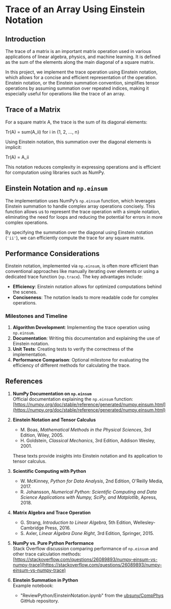 # **Trace of an Array Using Einstein Notation**

## **Introduction**
The trace of a matrix is an important matrix operation used in various applications of linear algebra, physics, and machine learning. It is defined as the sum of the elements along the main diagonal of a square matrix.

In this project, we implement the trace operation using Einstein notation, which allows for a concise and efficient representation of the operation. Einstein notation, or the Einstein summation convention, simplifies tensor operations by assuming summation over repeated indices, making it especially useful for operations like the trace of an array.

## **Trace of a Matrix**
For a square matrix A, the trace is the sum of its diagonal elements:

Tr(A) = sum(A_ii) for i in {1, 2, ..., n}

Using Einstein notation, this summation over the diagonal elements is implicit:

Tr(A) = A_ii

This notation reduces complexity in expressing operations and is efficient for computation using libraries such as NumPy.

## **Einstein Notation and `np.einsum`**
The implementation uses NumPy’s `np.einsum` function, which leverages Einstein summation to handle complex array operations concisely. This function allows us to represent the trace operation with a simple notation, eliminating the need for loops and reducing the potential for errors in more complex operations.

By specifying the summation over the diagonal using Einstein notation (`'ii'`), we can efficiently compute the trace for any square matrix.

## **Performance Considerations**
Einstein notation, implemented via `np.einsum`, is often more efficient than conventional approaches like manually iterating over elements or using a dedicated trace function (`np.trace`). The key advantages include:
- **Efficiency**: Einstein notation allows for optimized computations behind the scenes.
- **Conciseness**: The notation leads to more readable code for complex operations.
  
### **Milestones and Timeline**
1. **Algorithm Development**: Implementing the trace operation using `np.einsum`.
2. **Documentation**: Writing this documentation and explaining the use of Einstein notation.
3. **Unit Tests**: Creating tests to verify the correctness of the implementation.
4. **Performance Comparison**: Optional milestone for evaluating the efficiency of different methods for calculating the trace.

## **References**
1. **NumPy Documentation on `np.einsum`**  
   Official documentation explaining the `np.einsum` function:  
   [https://numpy.org/doc/stable/reference/generated/numpy.einsum.html](https://numpy.org/doc/stable/reference/generated/numpy.einsum.html)

2. **Einstein Notation and Tensor Calculus**  
   - M. Boas, *Mathematical Methods in the Physical Sciences*, 3rd Edition, Wiley, 2005.  
   - H. Goldstein, *Classical Mechanics*, 3rd Edition, Addison Wesley, 2001.  
   
   These texts provide insights into Einstein notation and its application to tensor calculus.

3. **Scientific Computing with Python**  
   - W. McKinney, *Python for Data Analysis*, 2nd Edition, O'Reilly Media, 2017.  
   - R. Johansson, *Numerical Python: Scientific Computing and Data Science Applications with Numpy, SciPy, and Matplotlib*, Apress, 2018.

4. **Matrix Algebra and Trace Operation**  
   - G. Strang, *Introduction to Linear Algebra*, 5th Edition, Wellesley-Cambridge Press, 2016.  
   - S. Axler, *Linear Algebra Done Right*, 3rd Edition, Springer, 2015.  

5. **NumPy vs. Pure Python Performance**  
   Stack Overflow discussion comparing performance of `np.einsum` and other trace calculation methods:  
   [https://stackoverflow.com/questions/26089893/numpy-einsum-vs-numpy-trace](https://stackoverflow.com/questions/26089893/numpy-einsum-vs-numpy-trace)

6. **Einstein Summation in Python**  
   Example notebook:  
   - "ReviewPython/EinsteinNotation.ipynb" from the [ubsuny/CompPhys](https://github.com/ubsuny/CompPhys) GitHub repository.
